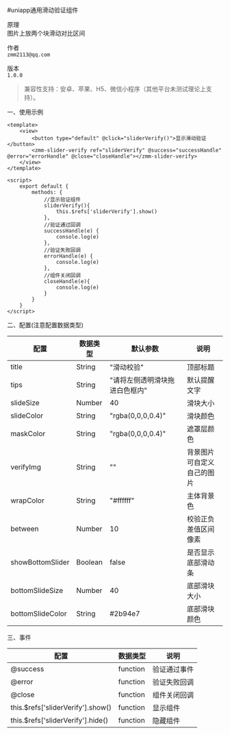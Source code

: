 #uniapp通用滑动验证组件

原理   
图片上放两个块滑动对比区间

作者   
`zmm2113@qq.com`

版本  
`1.0.0`
> 兼容性支持：安卓、苹果、H5、微信小程序（其他平台未测试理论上支持）。

一、使用示例
```
<template>
	<view>
		<button type="default" @click="sliderVerify()">显示滑动验证</button>
		<zmm-slider-verify ref="sliderVerify" @success="successHandle" @error="errorHandle" @close="closeHandle"></zmm-slider-verify>
	</view>
</template>

<script>
	export default {
		methods: {
			//显示验证组件
			sliderVerify(){
				this.$refs['sliderVerify'].show()
			},
			//验证通过回调
			successHandle(e) {
				console.log(e)
			},
			//验证失败回调
			errorHandle(e) {
				console.log(e)
			},
			//组件关闭回调
			closeHandle(e){
				console.log(e)
			}
		}
	}
</script>
```  
二、配置(注意配置数据类型)

配置|数据类型|默认参数|说明
-|-|-|-
title|String|"滑动校验"|顶部标题
tips|String|"请将左侧透明滑块拖进白色框内"|默认提醒文字
slideSize|Number|40|滑块大小
slideColor|String|"rgba(0,0,0,0.4)"|滑块颜色
maskColor|String|"rgba(0,0,0,0.4)"|遮罩层颜色
verifyImg|String|""|背景图片可自定义自己的图片
wrapColor|String|"#ffffff"|主体背景色
between|Number|10|校验正负差值区间像素
showBottomSlider|Boolean|false|是否显示底部滑动条
bottomSlideSize|Number|40|底部滑块大小
bottomSlideColor|String|#2b94e7|底部滑块颜色

三、事件

配置|数据类型|说明
-|-|-
@success|function|验证通过事件
@error|function|验证失败回调
@close|function|组件关闭回调
this.$refs['sliderVerify'].show()|function|显示组件
this.$refs['sliderVerify'].hide()|function|隐藏组件